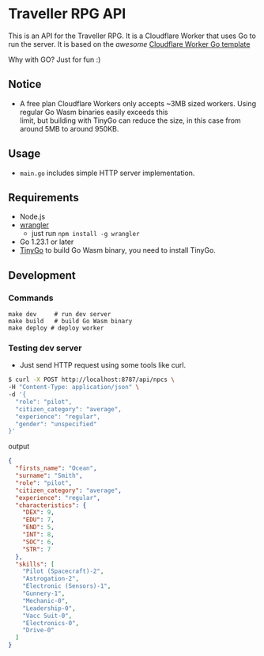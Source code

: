 # Traveller RPG API

This is an API for the Traveller RPG. It is a Cloudflare Worker that uses Go to run the server. 
It is based on the _awesome_ [Cloudflare Worker Go template](https://github.com/syumai/workers)

Why with GO? Just for fun :)

## Notice

- A free plan Cloudflare Workers only accepts ~3MB sized workers. Using regular Go Wasm binaries easily exceeds this  
limit, but building with TinyGo can reduce the size, in this case from around 5MB to around 950KB.

## Usage

- `main.go` includes simple HTTP server implementation. 

## Requirements

- Node.js
- [wrangler](https://developers.cloudflare.com/workers/wrangler/)
  - just run `npm install -g wrangler`
- Go 1.23.1 or later
- [TinyGo](https://tinygo.org/) to build Go Wasm binary, you need to install TinyGo.

## Development

### Commands

```
make dev     # run dev server
make build   # build Go Wasm binary
make deploy # deploy worker
```

### Testing dev server

- Just send HTTP request using some tools like curl.

```bash
$ curl -X POST http://localhost:8787/api/npcs \
-H "Content-Type: application/json" \
-d '{
  "role": "pilot",
  "citizen_category": "average",
  "experience": "regular",
  "gender": "unspecified"
}'
```
output
```json
{
  "firsts_name": "Ocean",
  "surname": "Smith",
  "role": "pilot",
  "citizen_category": "average",
  "experience": "regular",
  "characteristics": {
    "DEX": 9,
    "EDU": 7,
    "END": 5,
    "INT": 8,
    "SOC": 6,
    "STR": 7
  },
  "skills": [
    "Pilot (Spacecraft)-2",
    "Astrogation-2",
    "Electronic (Sensors)-1",
    "Gunnery-1",
    "Mechanic-0",
    "Leadership-0",
    "Vacc Suit-0",
    "Electronics-0",
    "Drive-0"
  ]
}
```
